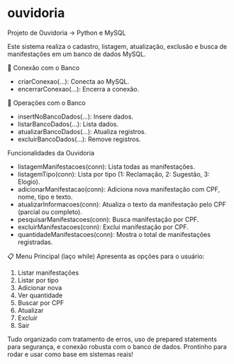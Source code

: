# ouvidoria
Projeto de Ouvidoria -> Python e MySQL

Este sistema realiza o cadastro, listagem, atualização, exclusão e busca de manifestações em um banco de dados MySQL.

🔌 Conexão com o Banco
- criarConexao(...): Conecta ao MySQL.
- encerrarConexao(...): Encerra a conexão.

🧾 Operações com o Banco
- insertNoBancoDados(...): Insere dados.
- listarBancoDados(...): Lista dados.
- atualizarBancoDados(...): Atualiza registros.
- excluirBancoDados(...): Remove registros.

 Funcionalidades da Ouvidoria
- listagemManifestacoes(conn): Lista todas as manifestações.
- listagemTipo(conn): Lista por tipo (1: Reclamação, 2: Sugestão, 3: Elogio).
- adicionarManifestacao(conn): Adiciona nova manifestação com CPF, nome, tipo e texto.
- atualizarInformacoes(conn): Atualiza o texto da manifestação pelo CPF (parcial ou completo).
- pesquisarManifestacoes(conn): Busca manifestação por CPF.
- excluirManifestacoes(conn): Exclui manifestação por CPF.
- quantidadeManifestacoes(conn): Mostra o total de manifestações registradas.

📋 Menu Principal (laço while)
Apresenta as opções para o usuário:
1. Listar manifestações
2. Listar por tipo
3. Adicionar nova
4. Ver quantidade
5. Buscar por CPF
6. Atualizar
7. Excluir
8. Sair

Tudo organizado com tratamento de erros, uso de prepared statements para segurança, e conexão robusta com o banco de dados. Prontinho para rodar e usar como base em sistemas reais!
